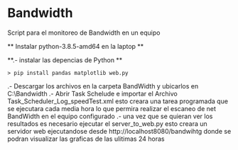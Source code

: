 # Bandwidth
Script para el monitoreo de Bandwidth en un equipo


** Instalar python-3.8.5-amd64 en la laptop **


**.- instalar las depencias de Python **

	> pip install pandas matplotlib web.py

.- Descargar los archivos en la carpeta BandWidth y ubicarlos en C:\Bandwidth
.- Abrir Task Schelude e importar el Archivo Task_Scheduler_Log_speedTest.xml
	esto creara una tarea programada que se ejecutara cada media hora lo que permira realizar el escaneo de net BandWidth en el equipo configurado
.- una vez que se quieran ver los resultados es necesario ejecutar el server_to_web.py esto creara un servidor web ejecutandose desde http://localhost8080/bandwihtg donde se podran visualizar las graficas de las ulitimas 24 horas 


